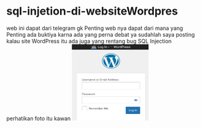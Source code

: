 # sql-injetion-di-websiteWordpres
web ini dapat dari telegram gk Penting web nya dapat dari mana yang Penting ada buktiya karna ada yang perna debat ya sudahlah saya posting kalau site WordPress itu ada juga yang rentang bug SQL Injection perhatikan foto itu kawan <img src="Screenshot_2024_0308_235901_com.darknethaxor.hackbar.png" width="200" height="200" />

